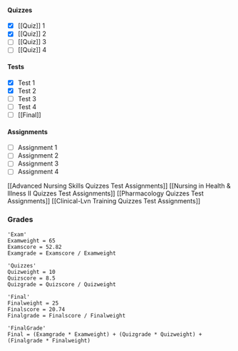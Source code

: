 
#### Quizzes
- [x] [[Quiz]] 1
- [x] [[Quiz]] 2
- [ ] [[Quiz]] 3
- [ ] [[Quiz]] 4
#### Tests
- [x] Test 1
- [x] Test 2
- [ ] Test 3
- [ ] Test 4
- [ ] [[Final]]
#### Assignments
- [ ] Assignment 1
- [ ] Assignment 2
- [ ] Assignment 3
- [ ] Assignment 4

[[Advanced Nursing Skills Quizzes Test Assignments]]
[[Nursing in Health & Illness II Quizzes Test Assignments]]
[[Pharmacology Quizzes Test Assignments]]
[[Clinical-Lvn Training Quizzes Test Assignments]]


### Grades

```math-highlight
'Exam'
Examweight = 65
Examscore = 52.82
Examgrade = Examscore / Examweight

'Quizzes'
Quizweight = 10
Quizscore = 8.5
Quizgrade = Quizscore / Quizweight

'Final'
Finalweight = 25
Finalscore = 20.74
Finalgrade = Finalscore / Finalweight

'FinalGrade'
Final = (Examgrade * Examweight) + (Quizgrade * Quizweight) + (Finalgrade * Finalweight)
```
